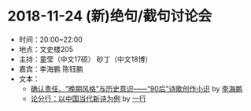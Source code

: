 # 2018-11-24 (新)绝句/截句讨论会

- 时间：20:00~22:00
- 地点：文史楼205
- 主持：童莹（中文17硕） 砂丁（中文18博）
- 嘉宾：李海鹏 陈钰鹏
- 文本：
  - [确认责任、“晚期风格”与历史意识——“90后”诗歌创作小识](https://xw.qq.com/cmsid/20180430A1D3KE00) by [李海鹏]()
  - [论分行：以中国当代新诗为例](http://blog.sina.com.cn/s/blog_a4fefa0e0102x5hy.html) by [一行]()